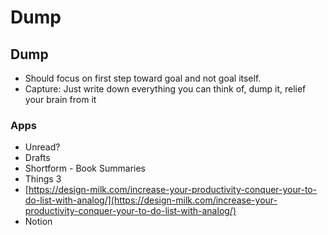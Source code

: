 # Dump

## Dump

* Should focus on first step toward goal and not goal itself.
* Capture: Just write down everything you can think of, dump it, relief your brain from it

### Apps

* Unread?
* Drafts
* Shortform - Book Summaries
* Things 3
* [https://design-milk.com/increase-your-productivity-conquer-your-to-do-list-with-analog/](https://design-milk.com/increase-your-productivity-conquer-your-to-do-list-with-analog/)
* Notion

